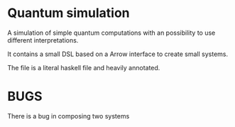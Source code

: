 # Quantum simulation #

A simulation of simple quantum computations with an possibility to use different interpretations.

It contains a small DSL based on a Arrow interface to create small systems.

The file is a literal haskell file and heavily annotated.

# BUGS #

There is a bug in composing two systems
